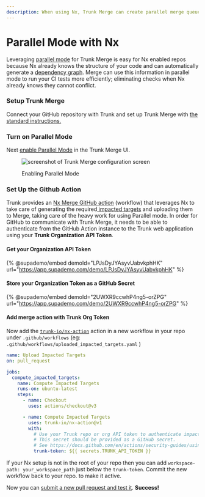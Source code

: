 ```yaml
---
description: When using Nx, Trunk Merge can create parallel merge queues for your PRs.
---
```


# Parallel Mode with Nx

Leveraging [parallel mode](../#single-mode-vs.-parallel-mode) for Trunk Merge is easy for Nx enabled repos because Nx already knows the structure of your code and can automatically generate a [dependency graph](https://nx.dev/nx-api/nx/documents/dep-graph). Merge can use this information in parallel mode to run your CI tests more efficiently; eliminating checks when Nx already knows they cannot conflict.

### Setup Trunk Merge

Connect your GitHub repository with Trunk and set up Trunk Merge with [the standard instructions.](./)

### Turn on Parallel Mode

Next [enable Parallel Mode](configuration.md) in the Trunk Merge UI.

<figure><img src="../../.gitbook/assets/enable-parallel-mode" alt="screenshot of Trunk Merge configuration screen"><figcaption><p>Enabling Parallel Mode</p></figcaption></figure>

### Set Up the Github Action

Trunk provides an [Nx Merge GitHub action](https://github.com/trunk-io/nx-action) (workflow) that leverages Nx to take care of generating the required[ impacted targets](impacted-targets.md) and uploading them to Merge, taking care of the heavy work for using Parallel mode. In order for GitHub to communicate with Trunk Merge, it needs to be able to authenticate from the GitHub Action instance to the Trunk web application using your **Trunk Organization API Token**.

#### Get your Organization API Token

{% @supademo/embed demoId="LPJsDyJYAsyvUabvkphHK" url="https://app.supademo.com/demo/LPJsDyJYAsyvUabvkphHK" %}

#### Store your Organization Token as a GitHub Secret

{% @supademo/embed demoId="2UWXR9ccwhP4ng5-orZPG" url="https://app.supademo.com/demo/2UWXR9ccwhP4ng5-orZPG" %}

#### Add merge action with Trunk Org Token

Now add the [`trunk-io/nx-action`](https://github.com/trunk-io/nx-action) action in a new workflow in your repo under `.github/workflows` (eg: `.github/workflows/uploaded_impacted_targets.yaml` )&#x20;

```yaml
name: Upload Impacted Targets
on: pull_request

jobs:
  compute_impacted_targets:
    name: Compute Impacted Targets
    runs-on: ubuntu-latest
    steps:
      - name: Checkout
        uses: actions/checkout@v3

      - name: Compute Impacted Targets
        uses: trunk-io/nx-action@v1
        with:
          # Use your Trunk repo or org API token to authenticate impacted targets uploads.
          # This secret should be provided as a GitHub secret.
          # See https://docs.github.com/en/actions/security-guides/using-secrets-in-github-actions.
          trunk-token: ${{ secrets.TRUNK_API_TOKEN }}
```

If your Nx setup is not in the root of your repo then you can add `workspace-path: your_workspace_path` just below the `trunk-token`. Commit the new workflow back to your repo. to make it active.&#x20;

Now you can [submit a new pull request and test it](../reference.md#submitting-and-cancelling-pull-requests). **Success!**


